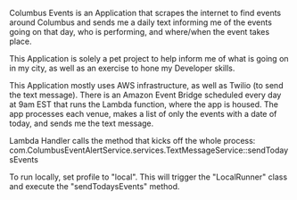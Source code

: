 Columbus Events is an Application that scrapes the internet to find events around Columbus and sends me a daily text informing me of the events going on that day, who is performing, and where/when the event takes place.

This Application is solely a pet project to help inform me of what is going on in my city, as well as an exercise to hone my Developer skills.

This Application mostly uses AWS infrastructure, as well as Twilio (to send the text message). There is an Amazon Event Bridge scheduled every day at 9am EST that runs the Lambda function, where the app is housed. The app processes each venue, makes a list of only the events with a date of today, and sends me the text message.

Lambda Handler calls the method that kicks off the whole process:
com.ColumbusEventAlertService.services.TextMessageService::sendTodaysEvents

To run locally, set profile to "local". This will trigger the "LocalRunner" class and execute the "sendTodaysEvents" method.
